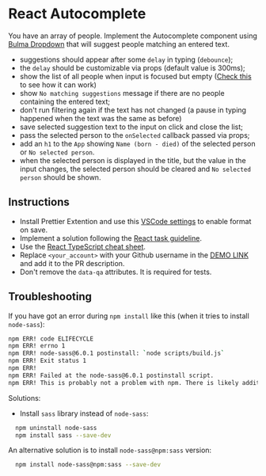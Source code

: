 # React Autocomplete

You have an array of people. Implement the Autocomplete component
using [Bulma Dropdown](https://bulma.io/documentation/components/dropdown/)
that will suggest people matching an entered text.

- suggestions should appear after some `delay` in typing (`debounce`);
- the `delay` should be customizable via props (default value is 300ms);
- show the list of all people when input is focused but empty ([Check this](https://mui.com/material-ui/react-autocomplete/#combo-box) to see how it can work)
- show `No matching suggestions` message if there are no people containing the entered text;
- don't run filtering again if the text has not changed (a pause in typing happened when the text was the same as before)
- save selected suggestion text to the input on click and close the list;
- pass the selected person to the `onSelected` callback passed via props;
- add an `h1` to the `App` showing `Name (born - died)` of the selected person or `No selected person`.
- when the selected person is displayed in the title, but the value in the input changes, the selected person should be cleared and `No selected person` should be shown.

## Instructions
- Install Prettier Extention and use this [VSCode settings](https://mate-academy.github.io/fe-program/tools/vscode/settings.json) to enable format on save.
- Implement a solution following the [React task guideline](https://github.com/mate-academy/react_task-guideline#react-tasks-guideline).
- Use the [React TypeScript cheat sheet](https://mate-academy.github.io/fe-program/js/extra/react-typescript).
- Replace `<your_account>` with your Github username in the [DEMO LINK](https://Eater228.github.io/react_autocomplete/) and add it to the PR description.
- Don't remove the `data-qa` attributes. It is required for tests.

## Troubleshooting

If you have got an error during `npm install` like this (when it tries to install `node-sass`):

```bash
npm ERR! code ELIFECYCLE
npm ERR! errno 1
npm ERR! node-sass@6.0.1 postinstall: `node scripts/build.js`
npm ERR! Exit status 1
npm ERR!
npm ERR! Failed at the node-sass@6.0.1 postinstall script.
npm ERR! This is probably not a problem with npm. There is likely additional logging output above.
```

Solutions:

- Install `sass` library instead of `node-sass`:

```bash
  npm uninstall node-sass
  npm install sass --save-dev
```

An alternative solution is to install `node-sass@npm:sass` version:

```bash
  npm install node-sass@npm:sass --save-dev
```
